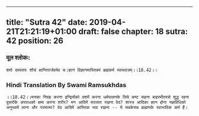 
---
title: "Sutra 42"
date: 2019-04-21T21:21:19+01:00
draft: false
chapter: 18
sutra: 42
position: 26
---
### मूल श्लोकः:
```
शमो दमस्तपः शौचं क्षान्तिरार्जवमेव च।ज्ञानं विज्ञानमास्तिक्यं ब्रह्मकर्म स्वभावजम्।।18.42।।

```

### Hindi Translation By Swami Ramsukhdas
```
।।18.42।।मनका निग्रह करना इन्द्रियोंको वशमें करना धर्मपालनके लिये कष्ट सहना बाहरभीतरसे शुद्ध रहना दूसरोंके अपराधको क्षमा करना शरीर? मन आदिमें सरलता रखना वेद? शास्त्र आदिका ज्ञान होना यज्ञविधिको अनुभवमें लाना और परमात्मा? वेद आदिमें आस्तिक भाव रखना -- ये सबकेसब ब्राह्मणके स्वाभाविक कर्म हैं।

```

